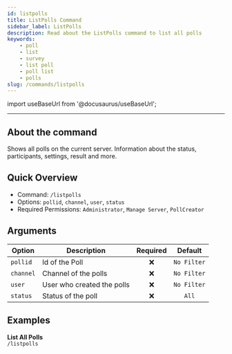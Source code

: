 ```yaml
---
id: listpolls
title: ListPolls Command
sidebar_label: ListPolls
description: Read about the ListPolls command to list all polls
keywords:
    - poll
    - list
    - survey
    - list poll
    - poll list
    - polls
slug: /commands/listpolls
---
```


import useBaseUrl from '@docusaurus/useBaseUrl';

---

## About the command
Shows all polls on the current server. Information about the status, participants, settings, result and more.

## Quick Overview
- Command: `/listpolls`
- Options: `pollid`, `channel`, `user`, `status`
- Required Permissions: `Administrator`, `Manage Server`, `PollCreator`

## Arguments
| Option    | Description                | Required |   Default   |
|-----------|----------------------------|:--------:|:-----------:|
| `pollid`  | Id of the Poll             | &#10060; | `No Filter` |
| `channel` | Channel of the polls       | &#10060; | `No Filter` |
| `user`    | User who created the polls | &#10060; | `No Filter` |
| `status`  | Status of the poll         | &#10060; |    `All`    |

## Examples
**List All Polls**  
`/listpolls`